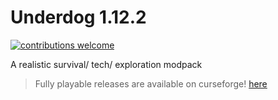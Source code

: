 # Underdog 1.12.2
[![contributions welcome](https://img.shields.io/badge/contributions-welcome-brightgreen.svg?style=flat)](https://github.com/dwyl/esta/issues)

A realistic survival/  tech/ exploration modpack

> Fully playable releases are available on curseforge!
> [here](https://www.curseforge.com/minecraft/modpacks/underdog)
